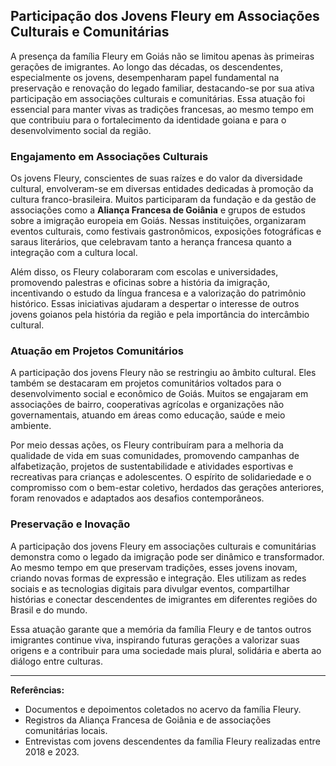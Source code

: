 ## Participação dos Jovens Fleury em Associações Culturais e Comunitárias

A presença da família Fleury em Goiás não se limitou apenas às primeiras gerações de imigrantes. Ao longo das décadas, os descendentes, especialmente os jovens, desempenharam papel fundamental na preservação e renovação do legado familiar, destacando-se por sua ativa participação em associações culturais e comunitárias. Essa atuação foi essencial para manter vivas as tradições francesas, ao mesmo tempo em que contribuiu para o fortalecimento da identidade goiana e para o desenvolvimento social da região.

### Engajamento em Associações Culturais

Os jovens Fleury, conscientes de suas raízes e do valor da diversidade cultural, envolveram-se em diversas entidades dedicadas à promoção da cultura franco-brasileira. Muitos participaram da fundação e da gestão de associações como a **Aliança Francesa de Goiânia** e grupos de estudos sobre a imigração europeia em Goiás. Nessas instituições, organizaram eventos culturais, como festivais gastronômicos, exposições fotográficas e saraus literários, que celebravam tanto a herança francesa quanto a integração com a cultura local.

Além disso, os Fleury colaboraram com escolas e universidades, promovendo palestras e oficinas sobre a história da imigração, incentivando o estudo da língua francesa e a valorização do patrimônio histórico. Essas iniciativas ajudaram a despertar o interesse de outros jovens goianos pela história da região e pela importância do intercâmbio cultural.

### Atuação em Projetos Comunitários

A participação dos jovens Fleury não se restringiu ao âmbito cultural. Eles também se destacaram em projetos comunitários voltados para o desenvolvimento social e econômico de Goiás. Muitos se engajaram em associações de bairro, cooperativas agrícolas e organizações não governamentais, atuando em áreas como educação, saúde e meio ambiente.

Por meio dessas ações, os Fleury contribuíram para a melhoria da qualidade de vida em suas comunidades, promovendo campanhas de alfabetização, projetos de sustentabilidade e atividades esportivas e recreativas para crianças e adolescentes. O espírito de solidariedade e o compromisso com o bem-estar coletivo, herdados das gerações anteriores, foram renovados e adaptados aos desafios contemporâneos.

### Preservação e Inovação

A participação dos jovens Fleury em associações culturais e comunitárias demonstra como o legado da imigração pode ser dinâmico e transformador. Ao mesmo tempo em que preservam tradições, esses jovens inovam, criando novas formas de expressão e integração. Eles utilizam as redes sociais e as tecnologias digitais para divulgar eventos, compartilhar histórias e conectar descendentes de imigrantes em diferentes regiões do Brasil e do mundo.

Essa atuação garante que a memória da família Fleury e de tantos outros imigrantes continue viva, inspirando futuras gerações a valorizar suas origens e a contribuir para uma sociedade mais plural, solidária e aberta ao diálogo entre culturas.

---

**Referências:**

- Documentos e depoimentos coletados no acervo da família Fleury.
- Registros da Aliança Francesa de Goiânia e de associações comunitárias locais.
- Entrevistas com jovens descendentes da família Fleury realizadas entre 2018 e 2023.